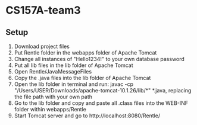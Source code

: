 # CS157A-team3

## Setup
1. Download project files
2. Put Rentle folder in the webapps folder of Apache Tomcat
3. Change all instances of "Hello1234!" to your own database password
4. Put all lib files in the lib folder of Apache Tomcat
5. Open Rentle/JavaMessageFiles
6. Copy the .java files into the lib folder of Apache Tomcat
7. Open the lib folder in terminal and run: javac -cp "/Users/USER/Downloads/apache-tomcat-10.1.26/lib/*" *.java, replacing the file path with your own path
8. Go to the lib folder and copy and paste all .class files into the WEB-INF folder within webapps/Rentle
9. Start Tomcat server and go to http://localhost:8080/Rentle/ 
